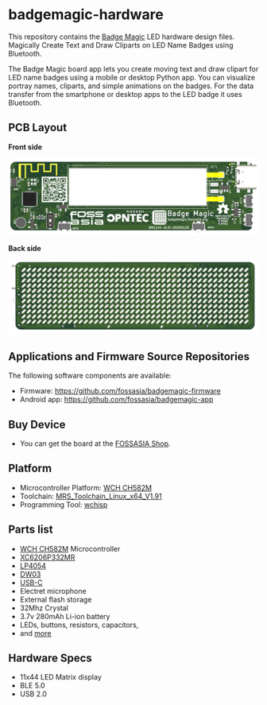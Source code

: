 # badgemagic-hardware

This repository contains the [Badge Magic](https://badgemagic.fossasia.org) LED hardware design files. Magically Create Text and Draw Cliparts on LED Name Badges using Bluetooth.

The Badge Magic board app lets you create moving text and draw clipart for LED name badges using a mobile or desktop Python app. You can visualize portray names, cliparts, and simple animations on the badges. For the data transfer from the smartphone or desktop apps to the LED badge it uses Bluetooth.

## PCB Layout

**Front side**

![Badge Magic LED front side](docs/images/BadgeMagic-front.png)

**Back side**

![Badge Magic LED back side](docs/images/BadgeMagic-back.png)

## Applications and Firmware Source Repositories

The following software components are available:
* Firmware: https://github.com/fossasia/badgemagic-firmware
* Android app: https://github.com/fossasia/badgemagic-app

## Buy Device

* You can get the board at the [FOSSASIA Shop](https://fossasia.com).

## Platform

* Microcontroller Platform: [WCH CH582M](https://www.wch.cn/products/CH583.html)
* Toolchain: [MRS_Toolchain_Linux_x64_V1.91](http://www.mounriver.com/download)
* Programming Tool: [wchisp](https://github.com/ch32-rs/wchisp)

## Parts list

- [WCH CH582M](https://www.wch.cn/products/CH583.html) Microcontroller
- [XC6206P332MR](https://www.torexsemi.com/file/xc6206/XC6206.pdf)
- [LP4054](https://xor.co.za/post/2022-11-30-hacking-smartwatch/LP4054-Lowpowersemi.pdf) 
- [DW03](https://wmsc.lcsc.com/wmsc/upload/file/pdf/v2/lcsc/2112031830_Shenzhen-Fuman-Elec-DW02R_C2927928.pdf)
- [USB-C](https://www.usb.org/sites/default/files/documents/usb_type-c.zip)
- Electret microphone
- External flash storage
- 32Mhz Crystal
- 3.7v 280mAh Li-ion battery
- LEDs, buttons, resistors, capacitors,
- and [more](docs/bill-of-materials.csv)

## Hardware Specs

- 11x44 LED Matrix display
- BLE 5.0 
- USB 2.0

